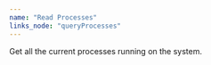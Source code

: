```yaml
---
name: "Read Processes"
links_node: "queryProcesses"
---
```

Get all the current processes running on the system.
